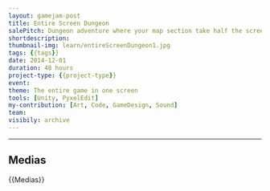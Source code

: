 ```yaml
---
layout: gamejam-post
title: Entire Screen Dungeon
salePitch: Dungeon adventure where your map section take half the screen and the rest of the level take whats left
shortdescription: 
thumbnail-img: learn/entireScreenDungeon1.jpg
tags: {{tags}}
date: 2014-12-01
duration: 48 hours
project-type: {{project-type}}
event: 
theme: The entire game in one screen
tools: [Unity, PyxelEdit]
my-contribution: [Art, Code, GameDesign, Sound]
team: 
visibily: archive
---
```






***
## Medias

{{Medias}}